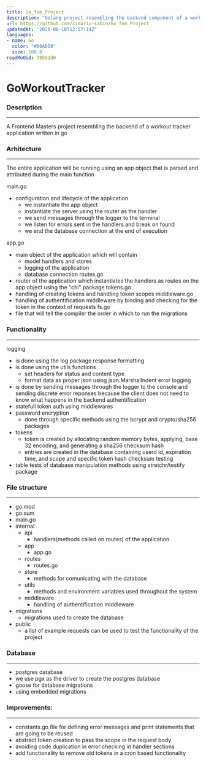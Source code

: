 ```yaml
---
title: Go_fem_Project
description: "Golang project resembling the backend component of a workout tracker following the \"Complete Go for Professional Developers\" course on FrontendMasters "
url: https://github.com/zidariu-sabin/Go_fem_Project
updatedAt: "2025-08-10T12:57:14Z"
languages:
- name: Go
  color: "#00ADD8"
  size: 100.0
readMeOid: 78591d0
---
```

# GoWorkoutTracker
### Description
---
A Frontend Masters project resembling the backend of a workout tracker application written in go

### Arhitecture
---
The entire application will be running using an app object that is parsed and attributed  during the main function

main.go
- configuration and lifecycle of the application
	-  we instantiate the app object
	- instantiate the server using the router as the handler
	- we send messages through the logger to the terminal
	- we listen for errors sent in the handlers  and break on found
	- we end the database connection at the end of execution

app.go
- main object of the application which will contain 
	- model handlers and stores
	- logging of the application
	- database connection
routes.go
- router of the application which instantiates the handlers as routes on the app object using the "chi" package
tokens.go
- handling of creating tokens and handling token scopes
middleware.go
- handling of authentification middleware by binding and checking for the token in the context of requests
fs.go
- file that will tell the compiler the order in which to run the migrations

### Functionality
---
logging 
- is done using the log package
response formatting 
- is done using the utils functions
	-  set headers for status and content type
	- format data as proper json using json.MarshalIndent
error logging
- is done by sending messages through the logger to the console and sending discrete error reponses because the client does not need to know what happens in the backend 
authentification
- statefull token auth using middlewares
- password encryption
	-  done through specific methods using the bcrypt and crypto/sha256 packages
- tokens
	- token is created by allocating random memory bytes, applying, base 32 encoding, and generating a sha256 checksum hash
	- entries are created in the database containing userd id, expiration time, and scope and specific token hash checksum
testing
- table tests of database manipulation methods using stretchr/testify  package
### File structure
---
- go.mod
- go.sum
- main.go
- internal
	- api
		- handlers(methods called on routes) of the application 
	- app
		- app.go
	- routes
		- routes.go
	- store
		- methods for comunicating with the database
	- utils
		- methods and environment variables used throughout the system
	- middleware
		- handling of authentification middleware 
- migrations
	- migrations used to create the database
- public
	- a list of example requests can be used to test the functionality of the project

### Database
---
- postgres database
- we use pgx as the driver to create the postgres database
- goose for database migrations
- using embedded migrations

### Improvements:
---
- constants.go file for defining error messages and print statements that are going to be reused
- abstract token creation to pass the scope in the request body
- avoiding code duplication in error checking in handler sections
- add functionality to remove old tokens in a cron based functionality
